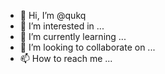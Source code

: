 - 👋 Hi, I’m @qukq
- 👀 I’m interested in ...
- 🌱 I’m currently learning ...
- 💞️ I’m looking to collaborate on ...
- 📫 How to reach me ...

<!---
qukq/qukq is a ✨ special ✨ repository because its `README.md` (this file) appears on your GitHub profile.
You can click the Preview link to take a look at your changes.
--->
